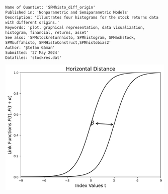 ```
Name of QuantLet: 'SPMhisto_diff_origin'
Published in: 'Nonparametric and Semiparametric Models'
Description: 'Illustrates four histograms for the stock returns data with different origins.'
Keywords: 'plot, graphical representation, data visualization, histogram, financial, returns, asset'
See also: 'SPMstockreturnhisto, SPMhistogram, SPMashstock, SPMbuffahisto, SPMHistoConstruct,SPMhistobias2'
Author: 'Ștefan Găman'
Submitted: '27 May 2024'
Datafiles: 'stockres.dat'
```
![Histogram](https://raw.githubusercontent.com/StefanGam/test-repo/main/Exemple1/coeffU_transparent.png?token=BE4CI7YGYZZWY7ECEZVXG63HFWWYG)

